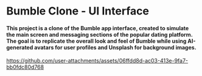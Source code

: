 # Bumble Clone - UI Interface

#### This project is a clone of the Bumble app interface, created to simulate the main screen and messaging sections of the popular dating platform. The goal is to replicate the overall look and feel of Bumble while using AI-generated avatars for user profiles and Unsplash for background images.



https://github.com/user-attachments/assets/06ffdd8d-ac03-413e-9fa7-bb0fdc80d768

